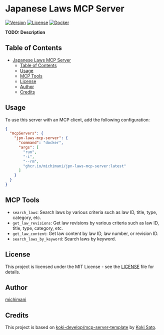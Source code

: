 # Japanese Laws MCP Server

[![Version](https://img.shields.io/github/v/release/michimani/jpn-laws-mcp-server)](https://github.com/michimani/jpn-laws-mcp-server/releases/latest)
[![License](https://img.shields.io/github/license/michimani/jpn-laws-mcp-server)](./LICENSE)
[![Docker](https://img.shields.io/badge/docker-ghcr.io-blue.svg)](https://github.com/michimani/jpn-laws-mcp-server/pkgs/container/jpn-laws-mcp-server)

**TODO: Description**

## Table of Contents

- [Japanese Laws MCP Server](#japanese-laws-mcp-server)
  - [Table of Contents](#table-of-contents)
  - [Usage](#usage)
  - [MCP Tools](#mcp-tools)
  - [License](#license)
  - [Author](#author)
  - [Credits](#credits)

## Usage

To use this server with an MCP client, add the following configuration:

```json
{
  "mcpServers": {
    "jpn-laws-mcp-server": {
      "command": "docker",
      "args": [
        "run",
        "-i",
        "--rm",
        "ghcr.io/michimani/jpn-laws-mcp-server:latest"
      ]
    }
  }
}
```

## MCP Tools

- `search_laws`: Search laws by various criteria such as law ID, title, type, category, etc.
- `get_law_revisions`: Get law revisions by various criteria such as law ID, title, type, category, etc.
- `get_law_content`: Get law content by law ID, law number, or revision ID.
- `search_laws_by_keyword`: Search laws by keyword.

## License

This project is licensed under the MIT License - see the [LICENSE](./LICENSE) file for details.

## Author

[michimani](https://github.com/michimani)

## Credits

This project is based on [koki-develop/mcp-server-template](https://github.com/koki-develop/mcp-server-template) by [Koki Sato](https://github.com/koki-develop).
